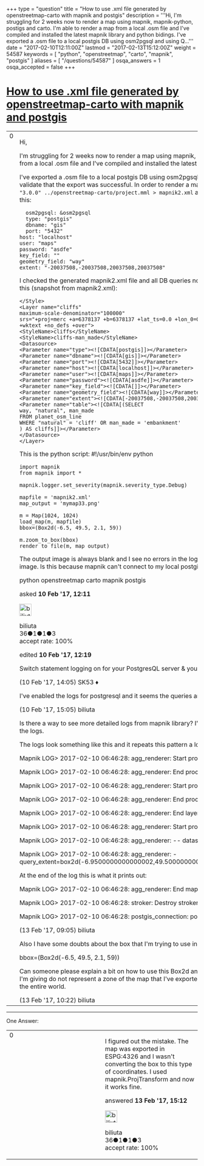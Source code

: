 +++
type = "question"
title = "How to use .xml file generated by openstreetmap-carto with mapnik and postgis"
description = '''Hi, I&#x27;m struggling for 2 weeks now to render a map using mapnik, mapnik-python, postigs and carto. I&#x27;m able to render a map from a local .osm file and I&#x27;ve compiled and installed the latest mapnik library and python bidings. I&#x27;ve exported a .osm file to a local postgis DB using osm2pgsql and using Q...'''
date = "2017-02-10T12:11:00Z"
lastmod = "2017-02-13T15:12:00Z"
weight = 54587
keywords = [ "python", "openstreetmap", "carto", "mapnik", "postgis" ]
aliases = [ "/questions/54587" ]
osqa_answers = 1
osqa_accepted = false
+++

<div class="headNormal">

# [How to use .xml file generated by openstreetmap-carto with mapnik and postgis](/questions/54587/how-to-use-xml-file-generated-by-openstreetmap-carto-with-mapnik-and-postgis)

</div>

<div id="main-body">

<div id="askform">

<table id="question-table" style="width:100%;">
<colgroup>
<col style="width: 50%" />
<col style="width: 50%" />
</colgroup>
<tbody>
<tr>
<td style="width: 30px; vertical-align: top"><div class="vote-buttons">
<span id="post-54587-upvote" class="ajax-command post-vote up" rel="nofollow" title="I like this post (click again to cancel)"> </span>
<div id="post-54587-score" class="post-score" title="current number of votes">
0
</div>
<span id="post-54587-downvote" class="ajax-command post-vote down" rel="nofollow" title="I dont like this post (click again to cancel)"> </span> <span id="favorite-mark" class="ajax-command favorite-mark" rel="nofollow" title="mark/unmark this question as favorite (click again to cancel)"> </span>
<div id="favorite-count" class="favorite-count">
&#10;</div>
</div></td>
<td><div id="item-right">
<div class="question-body">
<p>Hi,</p>
<p>I'm struggling for 2 weeks now to render a map using mapnik, mapnik-python, postigs and carto. I'm able to render a map from a local .osm file and I've compiled and installed the latest mapnik library and python bidings.</p>
<p>I've exported a .osm file to a local postgis DB using osm2pgsql and using QGIS Browser (a windows postgis client) I can validate that the export was successful. In order to render a map from this DB I generated a .xml stylesheet using <code>carto -a "3.0.0" ../openstreetmap-carto/project.mml &gt; mapnik2.xml</code> and I modified project.mml and added my DB credentials like this:</p>
<pre><code>  osm2pgsql: &amp;osm2pgsql
  type: &quot;postgis&quot;
  dbname: &quot;gis&quot;
  port: &quot;5432&quot;
host: &quot;localhost&quot;
user: &quot;maps&quot;
password: &quot;asdfe&quot;
key_field: &quot;&quot;
geometry_field: &quot;way&quot;
extent: &quot;-20037508,-20037508,20037508,20037508&quot;</code></pre>
<p>I checked the generated mapnik2.xml file and all DB queries now have information about my DB credentials and it looks like this (snapshot from mapnik2.xml):</p>
<pre><code>&lt;/Style&gt;
&lt;Layer name=&quot;cliffs&quot;
maximum-scale-denominator=&quot;100000&quot;
srs=&quot;+proj=merc +a=6378137 +b=6378137 +lat_ts=0.0 +lon_0=0.0 +x_0=0.0 +y_0=0.0 +k=1.0 +units=m +nadgrids=@null +wktext +no_defs +over&quot;&gt;
&lt;StyleName&gt;cliffs&lt;/StyleName&gt;
&lt;StyleName&gt;cliffs-man_made&lt;/StyleName&gt;
&lt;Datasource&gt;
&lt;Parameter name=&quot;type&quot;&gt;&lt;![CDATA[postgis]]&gt;&lt;/Parameter&gt;
&lt;Parameter name=&quot;dbname&quot;&gt;&lt;![CDATA[gis]]&gt;&lt;/Parameter&gt;
&lt;Parameter name=&quot;port&quot;&gt;&lt;![CDATA[5432]]&gt;&lt;/Parameter&gt;
&lt;Parameter name=&quot;host&quot;&gt;&lt;![CDATA[localhost]]&gt;&lt;/Parameter&gt;
&lt;Parameter name=&quot;user&quot;&gt;&lt;![CDATA[maps]]&gt;&lt;/Parameter&gt;
&lt;Parameter name=&quot;password&quot;&gt;&lt;![CDATA[asdfe]]&gt;&lt;/Parameter&gt;
&lt;Parameter name=&quot;key_field&quot;&gt;&lt;![CDATA[]]&gt;&lt;/Parameter&gt;
&lt;Parameter name=&quot;geometry_field&quot;&gt;&lt;![CDATA[way]]&gt;&lt;/Parameter&gt;
&lt;Parameter name=&quot;extent&quot;&gt;&lt;![CDATA[-20037508,-20037508,20037508,20037508]]&gt;&lt;/Parameter&gt;
&lt;Parameter name=&quot;table&quot;&gt;&lt;![CDATA[(SELECT
way, &quot;natural&quot;, man_made
FROM planet_osm_line
WHERE &quot;natural&quot; = &#39;cliff&#39; OR man_made = &#39;embankment&#39;
) AS cliffs]]&gt;&lt;/Parameter&gt;
&lt;/Datasource&gt;
&lt;/Layer&gt;</code></pre>
<p>This is the python script: #!/usr/bin/env python</p>
<pre><code>import mapnik
from mapnik import *
&#10;mapnik.logger.set_severity(mapnik.severity_type.Debug)
&#10;mapfile = &#39;mapnik2.xml&#39;
map_output = &#39;mymap33.png&#39;
&#10;m = Map(1024, 1024)
load_map(m, mapfile)
bbox=(Box2d(-6.5, 49.5, 2.1, 59))
&#10;m.zoom_to_box(bbox) 
render_to_file(m, map_output)</code></pre>
<p>The output image is always blank and I see no errors in the logs. I also tried to use nik4.py with the same result, blank image. Is this because mapnik can't connect to my local postgis DB? Did I miss a step ?</p>
</div>
<div id="question-tags" class="tags-container tags">
<span class="post-tag tag-link-python" rel="tag" title="see questions tagged &#39;python&#39;">python</span> <span class="post-tag tag-link-openstreetmap" rel="tag" title="see questions tagged &#39;openstreetmap&#39;">openstreetmap</span> <span class="post-tag tag-link-carto" rel="tag" title="see questions tagged &#39;carto&#39;">carto</span> <span class="post-tag tag-link-mapnik" rel="tag" title="see questions tagged &#39;mapnik&#39;">mapnik</span> <span class="post-tag tag-link-postgis" rel="tag" title="see questions tagged &#39;postgis&#39;">postgis</span>
</div>
<div id="question-controls" class="post-controls">
&#10;</div>
<div class="post-update-info-container">
<div class="post-update-info post-update-info-user">
<p>asked <strong>10 Feb '17, 12:11</strong></p>
<img src="https://secure.gravatar.com/avatar/9a081afc9d2ea8fa735de1b5c393f1b5?s=32&amp;d=identicon&amp;r=g" class="gravatar" width="32" height="32" alt="biliuta&#39;s gravatar image" />
<p><span>biliuta</span><br />
<span class="score" title="36 reputation points">36</span><span title="1 badges"><span class="badge1">●</span><span class="badgecount">1</span></span><span title="1 badges"><span class="silver">●</span><span class="badgecount">1</span></span><span title="3 badges"><span class="bronze">●</span><span class="badgecount">3</span></span><br />
<span class="accept_rate" title="Rate of the user&#39;s accepted answers">accept rate:</span> <span title="biliuta has one accepted answer">100%</span></p>
</div>
<div class="post-update-info post-update-info-edited">
<p><span> edited <strong>10 Feb '17, 12:19</strong> </span></p>
</div>
</div>
<div id="comments-container-54587" class="comments-container">
<span id="54592"></span>
<div id="comment-54592" class="comment">
<div id="post-54592-score" class="comment-score">
&#10;</div>
<div class="comment-text">
<p>Switch statement logging on for your PostgresQL server &amp; you can see if the statements are getting executed.</p>
</div>
<div id="comment-54592-info" class="comment-info">
<span class="comment-age">(10 Feb '17, 14:05)</span> <span class="comment-user userinfo">SK53 ♦</span>
</div>
</div>
<span id="54596"></span>
<div id="comment-54596" class="comment">
<div id="post-54596-score" class="comment-score">
&#10;</div>
<div class="comment-text">
<p>I've enabled the logs for postgresql and it seems the queries are executed with the correct user but the image is still blank.</p>
</div>
<div id="comment-54596-info" class="comment-info">
<span class="comment-age">(10 Feb '17, 15:05)</span> <span class="comment-user userinfo">biliuta</span>
</div>
</div>
<span id="54618"></span>
<div id="comment-54618" class="comment">
<div id="post-54618-score" class="comment-score">
&#10;</div>
<div class="comment-text">
<p>Is there a way to see more detailed logs from mapnik library? I've compiled mapnik for debuging but I can't see any errors in the logs.</p>
<p>The logs look something like this and it repeats this pattern a lot of times (from mapnik lib when running python script):</p>
<p>Mapnik LOG&gt; 2017-02-10 06:46:28: agg_renderer: Start processing style</p>
<p>Mapnik LOG&gt; 2017-02-10 06:46:28: agg_renderer: End processing style</p>
<p>Mapnik LOG&gt; 2017-02-10 06:46:28: agg_renderer: Start processing style</p>
<p>Mapnik LOG&gt; 2017-02-10 06:46:28: agg_renderer: End processing style</p>
<p>Mapnik LOG&gt; 2017-02-10 06:46:28: agg_renderer: End layer processing</p>
<p>Mapnik LOG&gt; 2017-02-10 06:46:28: agg_renderer: Start processing layer=paths-text-name</p>
<p>Mapnik LOG&gt; 2017-02-10 06:46:28: agg_renderer: -- datasource=0x2cae640</p>
<p>Mapnik LOG&gt; 2017-02-10 06:46:28: agg_renderer: - query_extent=box2d(-6.9500000000000002,49.5000000000000000,2.5499999999999998,59.0000000000000000)</p>
<p>At the end of the log this is what it prints out:</p>
<p>Mapnik LOG&gt; 2017-02-10 06:46:28: agg_renderer: End map processing</p>
<p>Mapnik LOG&gt; 2017-02-10 06:46:28: stroker: Destroy stroker=0x3b87680</p>
<p>Mapnik LOG&gt; 2017-02-10 06:46:28: postgis_connection: postgresql connection closed - 0x2ccd430</p>
</div>
<div id="comment-54618-info" class="comment-info">
<span class="comment-age">(13 Feb '17, 09:05)</span> <span class="comment-user userinfo">biliuta</span>
</div>
</div>
<span id="54619"></span>
<div id="comment-54619" class="comment">
<div id="post-54619-score" class="comment-score">
&#10;</div>
<div class="comment-text">
<p>Also I have some doubts about the box that I'm trying to use in my python script:</p>
<p>bbox=(Box2d(-6.5, 49.5, 2.1, 59))</p>
<p>Can someone please explain a bit on how to use this Box2d and what parameters do I need to set? Maybe the params that I'm giving do not represent a zone of the map that I've exported to my postgisDB. I only exported the map of Bucharest not the entire world.</p>
</div>
<div id="comment-54619-info" class="comment-info">
<span class="comment-age">(13 Feb '17, 10:22)</span> <span class="comment-user userinfo">biliuta</span>
</div>
</div>
</div>
<div id="comment-tools-54587" class="comment-tools">
&#10;</div>
<div class="clear">
&#10;</div>
<div id="comment-54587-form-container" class="comment-form-container">
&#10;</div>
<div class="clear">
&#10;</div>
</div></td>
</tr>
</tbody>
</table>

------------------------------------------------------------------------

<div class="tabBar">

<span id="sort-top"></span>

<div class="headQuestions">

One Answer:

</div>

</div>

<span id="54621"></span>

<div id="answer-container-54621" class="answer accepted-answer answered-by-owner">

<table style="width:100%;">
<colgroup>
<col style="width: 50%" />
<col style="width: 50%" />
</colgroup>
<tbody>
<tr>
<td style="width: 30px; vertical-align: top"><div class="vote-buttons">
<span id="post-54621-upvote" class="ajax-command post-vote up" rel="nofollow" title="I like this post (click again to cancel)"> </span>
<div id="post-54621-score" class="post-score" title="current number of votes">
0
</div>
<span id="post-54621-downvote" class="ajax-command post-vote down" rel="nofollow" title="I dont like this post (click again to cancel)"> </span> <span class="accept-answer on" rel="nofollow" title="Frederik Ramm has selected this answer as the correct answer"> </span>
</div></td>
<td><div class="item-right">
<div class="answer-body">
<p>I figured out the mistake. The map was exported in ESPG:4326 and I wasn't converting the box to this type of coordinates. I used mapnik.ProjTransform and now it works fine.</p>
</div>
<div class="answer-controls post-controls">
&#10;</div>
<div class="post-update-info-container">
<div class="post-update-info post-update-info-user">
<p>answered <strong>13 Feb '17, 15:12</strong></p>
<img src="https://secure.gravatar.com/avatar/9a081afc9d2ea8fa735de1b5c393f1b5?s=32&amp;d=identicon&amp;r=g" class="gravatar" width="32" height="32" alt="biliuta&#39;s gravatar image" />
<p><span>biliuta</span><br />
<span class="score" title="36 reputation points">36</span><span title="1 badges"><span class="badge1">●</span><span class="badgecount">1</span></span><span title="1 badges"><span class="silver">●</span><span class="badgecount">1</span></span><span title="3 badges"><span class="bronze">●</span><span class="badgecount">3</span></span><br />
<span class="accept_rate" title="Rate of the user&#39;s accepted answers">accept rate:</span> <span title="biliuta has one accepted answer">100%</span></p>
</div>
</div>
<div id="comments-container-54621" class="comments-container">
&#10;</div>
<div id="comment-tools-54621" class="comment-tools">
&#10;</div>
<div class="clear">
&#10;</div>
<div id="comment-54621-form-container" class="comment-form-container">
&#10;</div>
<div class="clear">
&#10;</div>
</div></td>
</tr>
</tbody>
</table>

</div>

<div class="paginator-container-left">

</div>

</div>

</div>


